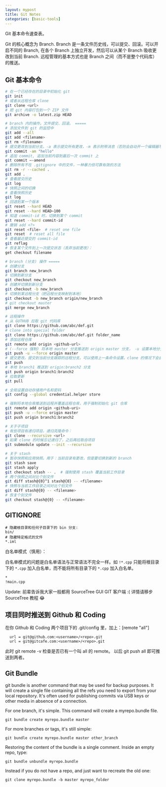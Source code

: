 ```yaml
---
layout: mypost
title: Git Notes
categories: [basic-tools]
---
```


Git 基本命令速查表。

Git 的核心概念为 Branch. Branch 是一条文件历史线，可以提交、回滚。可以开启不同的 Branch, 在各个 Branch 上独立开发，然后可以从某个 Branch 吸收更改到当前 Branch. 远程管理的基本方式也是 Branch 之间（而不是整个代码库）的推送。

## Git 基本命令

```sh
# 在一个已经存在的目录中初始化 git
git init
# 或者从远程仓库 clone
git clone <url>
# 把 git 内容打包到一个 ZIP 文件
git archive -o latest.zip HEAD

# branch 内的操作。文件提交、回滚。 =====
# 添加文件到 git 的监控中
git add --all
git add <filename>
git rm <filename>
# 提交更改到当前分支。-a 表示提交所有更改，-m 表示附带消息（否则会自动开一个编辑器写消息）
git commit -am "hello"
# 追加 commit, 追加当前内容到最后一次 commit 上
git commit –-amend
# 删除所有不在 .gitignore 中的文件，一种暴力但可靠有效的方法
git rm -r --cached .
git add .
# 查看提交历史 
git log
# 快照之间的切换
# 查看快照历史
git log
# 回退到某一个版本
git reset --hard HEAD
git reset --hard HEAD~100
# 知道 commit-id 时，切换到某个 commit
git reset --hard commit-id
# 撤销 add <?>
git reset <file>  # reset one file
git reset  # reset all file
# 查看最近提交的 commit-id
git reflag
# 恢复某个文件到上一次提交状态（丢弃当前更改）：
get checkout filename

# branch (分支) 操作 =====
# 创建分支
git branch new_branch
# 切换到新分支
git checkout new_branch
# 创建并切换到新分支
git checkout -b new_branch
# 切换到某远程分支（把远程分支映射到本地）
git checkout -b new_branch origin/new_branch
# git checkout master
git merge new_branch

# 远程操作
# 从 GUTHUB 拉取 git 代码库
git clone https://github.com/abc/def.git
# clone into special folder
git clone https://github.com/abc/def.git folder_name 
# 添加远程仓库
git remote add origin <github-url>
# (--force 强制) 将本地 master 分支推送到 origin master 分支， -u 设置本地分支跟踪远程分支。要求有项目的写权限。
git push -u --force origin master
# 提交更改。提交到当前分支跟踪的远程分支。可以使用上一条命令设置。clone 的情况下会自动设置远程仓库。
git push
# 本地 branch1 推送到 origin:branch2 分支
git push origin branch1:branch2
# 拉取更新
git pull

# 全局设置自动存储用户名和密码
git config --global credential.helper store

# 强制将本地仓库推送到远程并覆盖远程仓库，用于强制初始化 git 仓库
git remote add origin <github-uri>
git push -u --force origin master
git push origin branch1:branch2

# 关于子项目
# 有些项目有递归项目，递归克隆命令：
git clone --recursive <url>
# 如果 clone 的时候忘记递归了，之后再拉取自项目
git submodule update --init --recursive

# 关于 stash
# 暂存快照和应用快照。用于：当前目录有更改，但是要切换到新的 branch
git stash save
git stash apply
git checkout stash -- .  # 强制使用 stash 覆盖当前工作目录
# 两个快照之间对比个别文件
git diff stash@{0}^1 stash@{0} -- <filename>
# 快照与当前工作目录之间对比个别文件
git diff stash@{0} -- <filename>
# 恢复个别文件
git checkout stash@{0} -- <filename>
```

## GITIGNORE

```
# 隐藏根目录和任何子目录下的 bin 分支:
bin/
# 隐藏特定格式的文件
*.iml
```

白名单模式（慎用）：

白名单模式的问题是白名单语法与正常语法不完全一样。如 `!*.cpp` 只能将根目录下的 `*.cpp` 加入白名单，而不能将所有目录下的 `*.cpp` 加入白名单。

```
*
!main.cpp
```


Update: 前辈告诉我大家一般都用 SourceTree GUI GIT 客户端 :( 详情请移步 SourceTree 教程 😂


## 项目同时推送到 Github 和 Coding

在你 Github 和 Coding 两个项目下的 .git/config 里，加上：[remote "all"]

      url = git@github.com:<username>/<repo>.git
      url = git@gitcafe.com:<username>/<repo>.git 

此时 git remote -v 检查是否已有一个叫 all 的 remote。 以后 git push all 即可推送到两者。

## Git Bundle

git bundle is another command that may be used for backup purposes. It will create a single file containing all the refs you need to export from your local repository. It's often used for publishing commits via USB keys or other media in absence of a connection.

For one branch, it's simple. This command will create a myrepo.bundle file.

    git bundle create myrepo.bundle master

For more branches or tags, it's still simple:

    git bundle create myrepo.bundle master other_branch

Restoring the content of the bundle is a single comment. Inside an empty repo, type:

    git bundle unbundle myrepo.bundle

Instead if you do not have a repo, and just want to recreate the old one:

    git clone myrepo.bundle -b master myrepo_folder
